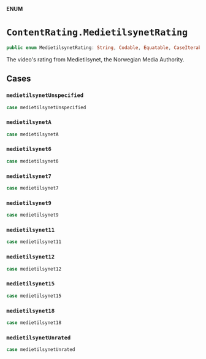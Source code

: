 **ENUM**

# `ContentRating.MedietilsynetRating`

```swift
public enum MedietilsynetRating: String, Codable, Equatable, CaseIterable
```

The video's rating from Medietilsynet, the Norwegian Media Authority.

## Cases
### `medietilsynetUnspecified`

```swift
case medietilsynetUnspecified
```

### `medietilsynetA`

```swift
case medietilsynetA
```

### `medietilsynet6`

```swift
case medietilsynet6
```

### `medietilsynet7`

```swift
case medietilsynet7
```

### `medietilsynet9`

```swift
case medietilsynet9
```

### `medietilsynet11`

```swift
case medietilsynet11
```

### `medietilsynet12`

```swift
case medietilsynet12
```

### `medietilsynet15`

```swift
case medietilsynet15
```

### `medietilsynet18`

```swift
case medietilsynet18
```

### `medietilsynetUnrated`

```swift
case medietilsynetUnrated
```
